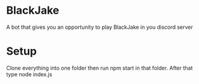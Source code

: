 # BlackJake
A bot that gives you an opportunity to play BlackJake in you discord server

# Setup
Clone everything into one folder then run npm start in that folder.
After that type node index.js
